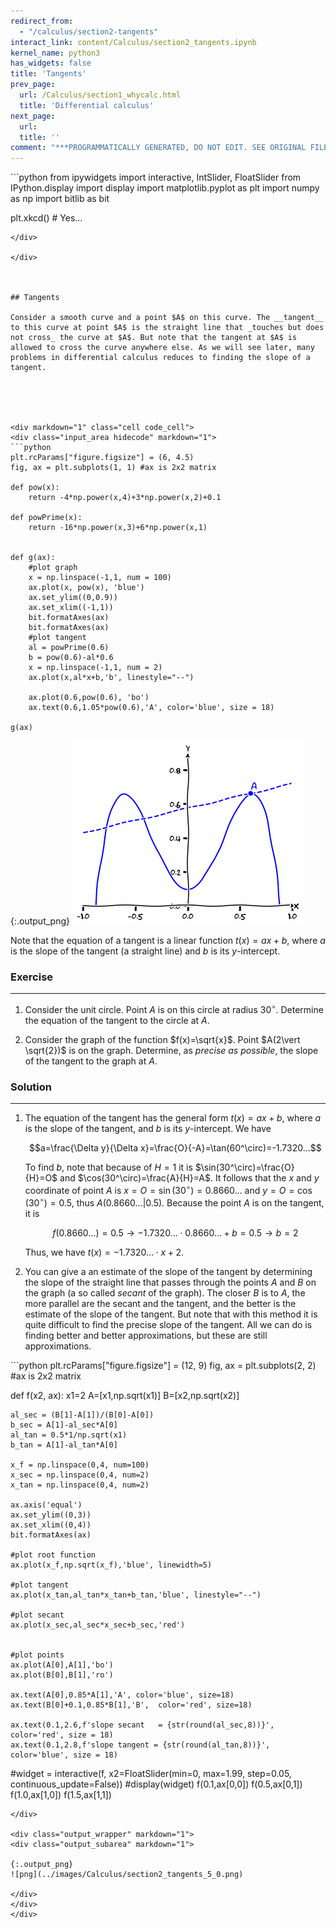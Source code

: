 ```yaml
---
redirect_from:
  - "/calculus/section2-tangents"
interact_link: content/Calculus/section2_tangents.ipynb
kernel_name: python3
has_widgets: false
title: 'Tangents'
prev_page:
  url: /Calculus/section1_whycalc.html
  title: 'Differential calculus'
next_page:
  url: 
  title: ''
comment: "***PROGRAMMATICALLY GENERATED, DO NOT EDIT. SEE ORIGINAL FILES IN /content***"
---
```



<div markdown="1" class="cell code_cell">
<div class="input_area hidecode" markdown="1">
```python
from ipywidgets import interactive, IntSlider, FloatSlider
from IPython.display import display
import matplotlib.pyplot as plt
import numpy as np
import bitlib as bit

plt.xkcd()  # Yes...

```
</div>

</div>



## Tangents

Consider a smooth curve and a point $A$ on this curve. The __tangent__ to this curve at point $A$ is the straight line that _touches but does not cross_ the curve at $A$. But note that the tangent at $A$ is allowed to cross the curve anywhere else. As we will see later, many problems in differential calculus reduces to finding the slope of a tangent.





<div markdown="1" class="cell code_cell">
<div class="input_area hidecode" markdown="1">
```python
plt.rcParams["figure.figsize"] = (6, 4.5)
fig, ax = plt.subplots(1, 1) #ax is 2x2 matrix

def pow(x):
    return -4*np.power(x,4)+3*np.power(x,2)+0.1

def powPrime(x):
    return -16*np.power(x,3)+6*np.power(x,1)


def g(ax):
    #plot graph
    x = np.linspace(-1,1, num = 100)
    ax.plot(x, pow(x), 'blue')
    ax.set_ylim((0,0.9))
    ax.set_xlim((-1,1)) 
    bit.formatAxes(ax)
    bit.formatAxes(ax)
    #plot tangent
    al = powPrime(0.6)
    b = pow(0.6)-al*0.6
    x = np.linspace(-1,1, num = 2)
    ax.plot(x,al*x+b,'b', linestyle="--")
    
    ax.plot(0.6,pow(0.6), 'bo')
    ax.text(0.6,1.05*pow(0.6),'A', color='blue', size = 18)
    
g(ax)

```
</div>

<div class="output_wrapper" markdown="1">
<div class="output_subarea" markdown="1">

{:.output_png}
![png](../images/Calculus/section2_tangents_2_0.png)

</div>
</div>
</div>



Note that the equation of a tangent is a linear function $t(x)=ax+b$, where $a$ is the slope of the tangent (a straight line) and $b$ is its $y$-intercept.

### Exercise
---
1. Consider the unit circle. Point $A$ is on this circle at radius $30^\circ$. Determine the equation of the tangent to the circle at $A$.

2. Consider the graph of the function $f(x)=\sqrt{x}$. Point $A(2\vert \sqrt{2})$ is on the graph. Determine, as _precise as possible_, the slope of the tangent to the graph at $A$.




### Solution
---
1. The equation of the tangent has the general form $t(x)=ax+b$, where $a$ is the slope of the tangent, and $b$ is its $y$-intercept. We have 

   $$a=\frac{\Delta y}{\Delta x}=\frac{O}{-A}=\tan(60^\circ)=-1.7320...$$
   
   To find $b$, note that because of $H=1$ it is $\sin(30^\circ)=\frac{O}{H}=O$ and $\cos(30^\circ)=\frac{A}{H}=A$. It follows that the $x$ and $y$ coordinate of point $A$ is $x=O=\sin(30^\circ)=0.8660...$ and $y=O=\cos(30^\circ)=0.5$, thus $A(0.8660...\vert 0.5)$. Because the point $A$ is on the tangent, it is
  
   $$f(0.8660...)=0.5 \rightarrow  -1.7320...\cdot 0.8660...+b = 0.5 \rightarrow b=2$$
  
   Thus, we have $t(x)=-1.7320... \cdot x +2$.
  
2. You can give a an estimate of the slope of the tangent by determining the slope of the straight line that passes through the points $A$ and $B$ on the graph (a so called _secant_ of the graph). The closer $B$ is to $A$, the more parallel are the secant and the tangent, and the better is the estimate of the slope of the tangent. But note that with this method it is quite difficult to find the precise slope of the tangent. All we can do is finding better and better approximations, but these are still approximations.



<div markdown="1" class="cell code_cell">
<div class="input_area hidecode" markdown="1">
```python
plt.rcParams["figure.figsize"] = (12, 9)
fig, ax = plt.subplots(2, 2) #ax is 2x2 matrix

def f(x2, ax):
    x1=2
    A=[x1,np.sqrt(x1)]
    B=[x2,np.sqrt(x2)]
    
    al_sec = (B[1]-A[1])/(B[0]-A[0])
    b_sec = A[1]-al_sec*A[0]
    al_tan = 0.5*1/np.sqrt(x1)
    b_tan = A[1]-al_tan*A[0]
                                 
    x_f = np.linspace(0,4, num=100)
    x_sec = np.linspace(0,4, num=2)
    x_tan = np.linspace(0,4, num=2)

    ax.axis('equal')
    ax.set_ylim((0,3))
    ax.set_xlim((0,4)) 
    bit.formatAxes(ax)
    
    #plot root function
    ax.plot(x_f,np.sqrt(x_f),'blue', linewidth=5)
    
    #plot tangent
    ax.plot(x_tan,al_tan*x_tan+b_tan,'blue', linestyle="--")
    
    #plot secant          
    ax.plot(x_sec,al_sec*x_sec+b_sec,'red')
    
    
    #plot points
    ax.plot(A[0],A[1],'bo')
    ax.plot(B[0],B[1],'ro')

    ax.text(A[0],0.85*A[1],'A', color='blue', size=18)
    ax.text(B[0]+0.1,0.85*B[1],'B',  color='red', size=18)

    ax.text(0.1,2.6,f'slope secant   = {str(round(al_sec,8))}', color='red', size = 18)
    ax.text(0.1,2.8,f'slope tangent = {str(round(al_tan,8))}', color='blue', size = 18)
    

#widget = interactive(f, x2=FloatSlider(min=0, max=1.99, step=0.05, continuous_update=False))
#display(widget)
f(0.1,ax[0,0])
f(0.5,ax[0,1])
f(1.0,ax[1,0])
f(1.5,ax[1,1])


```
</div>

<div class="output_wrapper" markdown="1">
<div class="output_subarea" markdown="1">

{:.output_png}
![png](../images/Calculus/section2_tangents_5_0.png)

</div>
</div>
</div>



